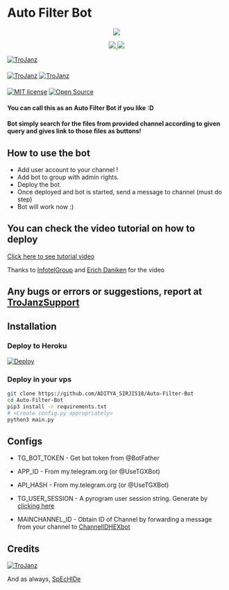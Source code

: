 # Auto Filter Bot

<p align="center">
  <a href="https://www.python.org">
    <img src="http://ForTheBadge.com/images/badges/made-with-python.svg">

  </a>
</p>
<p align="center">
  <a href="https://github.com/ADITYA_SIRJI518/Auto-Filter-Bot/stargazers">
    <img src="https://img.shields.io/github/stars/ADITYA_SIRJI518/Auto-Filter-Bot?style=social">

  </a>
  
  <a href="https://github.com/ADITYA_SIRJI518/Auto-Filter-Bot/fork">
    <img src="https://img.shields.io/github/forks/ADITYA_SIRJI518/Auto-Filter-Bot?label=Fork&style=social">

  </a>  
</p>

[![TroJanz](https://img.shields.io/badge/ADITYA_SIRJI518-Channel-orange?style=for-the-badge&logo=telegram)](https://telegram.dog/ADITYA_SIRJI518)  
ㅤㅤㅤㅤㅤㅤㅤ  
[![TroJanz](https://img.shields.io/badge/ADITYA_SIRJI518-Support-red?style=flat&logo=telegram)](https://telegram.dog/TroJanzSupport)  [![TroJanz](https://img.shields.io/badge/ADITYA_SIRJI518-Website-red?style=flat&logo=CodersRank)](https://ADITYA_SIRJI518.me)  
ㅤㅤㅤㅤㅤㅤㅤ  
[![MIT license](https://img.shields.io/badge/License-MIT-blue?style=flat)](https://github.com/ADITYA_SIRJI518/Auto-Filter-Bot/blob/main/COPYING)  [![Open Source](https://badges.frapsoft.com/os/v2/open-source.svg?v=103)](https://github.com/ADITYA_SIRJI518/Auto-Filter-Bot)





#### You can call this as an Auto Filter Bot if you like :D
#### Bot simply search for the files from provided channel according to given query and gives link to those files as buttons!

## How to use the bot
* Add user account to your channel !
* Add bot to group with admin rights.
* Deploy the bot.
* Once deployed and bot is started, send a message to channel (must do step)
* Bot will work now :)


## You can check the video tutorial on how to deploy

[Click here to see tutorial video](https://youtu.be/KQVYQAOsFYY)

Thanks to [InfotelGroup](https://telegram.dog/InFoTelGroup) and [Erich Daniken](https://telegram.dog/ErichDaniken) for the video

## Any bugs or errors or suggestions, report at [TroJanzSupport](https://telegram.dog/TroJanzSupport)


## Installation

### Deploy to Heroku
[![Deploy](https://www.herokucdn.com/deploy/button.svg)](https://heroku.com/deploy?template=https://github.com/movieshubofficial123/cinehubv1)

### Deploy in your vps
```sh
git clone https://github.com/ADITYA_SIRJI518/Auto-Filter-Bot
cd Auto-Filter-Bot
pip3 install -r requirements.txt
# <Create config.py appropriately>
python3 main.py
```

## Configs

* TG_BOT_TOKEN  - Get bot token from @BotFather

* APP_ID        - From my.telegram.org (or @UseTGXBot)

* API_HASH      - From my.telegram.org (or @UseTGXBot)

* TG_USER_SESSION  - A pyrogram user session string. Generate by [clicking here](https://repl.it/@SpEcHiDe/GenerateStringSession)

* MAINCHANNEL_ID - Obtain ID of Channel by forwarding a message from your channel to [ChannelIDHEXbot](https://telegram.dog/channelidhexbot)

## Credits

[![TroJanz](https://img.shields.io/badge/Pyrogram%20-%23F37626.svg?&style=for-the-badge&logo=telegram&logoColor=white)](https://github.com/pyrogram/pyrogram)

And as always, [SpEcHlDe](https://telegram.dog/SpEcHlDe)
